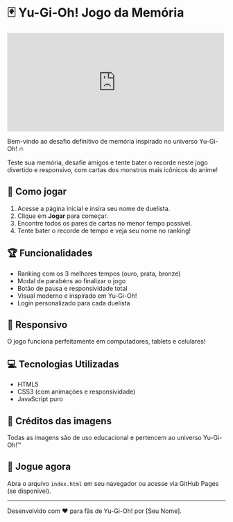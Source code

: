 # 🃏 Yu-Gi-Oh! Jogo da Memória

<iframe width="500" height="227" src="https://www.loom.com/embed/b873203835a649cfb513b07f32b6ddb4?sid=7817645d-2329-4741-a147-8c20096ce6f6" frameborder="0" webkitallowfullscreen mozallowfullscreen allowfullscreen></iframe>

Bem-vindo ao desafio definitivo de memória inspirado no universo Yu-Gi-Oh! 🔥

Teste sua memória, desafie amigos e tente bater o recorde neste jogo divertido e responsivo, com cartas dos monstros mais icônicos do anime!

## 🚀 Como jogar

1. Acesse a página inicial e insira seu nome de duelista.
2. Clique em **Jogar** para começar.
3. Encontre todos os pares de cartas no menor tempo possível.
4. Tente bater o recorde de tempo e veja seu nome no ranking!

## 🏆 Funcionalidades
- Ranking com os 3 melhores tempos (ouro, prata, bronze)
- Modal de parabéns ao finalizar o jogo
- Botão de pausa e responsividade total
- Visual moderno e inspirado em Yu-Gi-Oh!
- Login personalizado para cada duelista

## 📱 Responsivo
O jogo funciona perfeitamente em computadores, tablets e celulares!

## 💻 Tecnologias Utilizadas
- HTML5
- CSS3 (com animações e responsividade)
- JavaScript puro

## 🎨 Créditos das imagens
Todas as imagens são de uso educacional e pertencem ao universo Yu-Gi-Oh!™

## 👾 Jogue agora
Abra o arquivo `index.html` em seu navegador ou acesse via GitHub Pages (se disponível).

---
Desenvolvido com ❤️ para fãs de Yu-Gi-Oh! por [Seu Nome].

